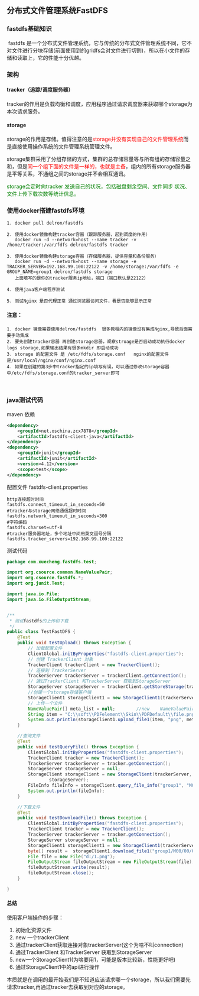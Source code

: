 ## 分布式文件管理系统FastDFS

### fastdfs基础知识

​	fastdfs 是一个分布式文件管理系统，它与传统的分布式文件管理系统不同，它不对文件进行分块存储(前面使用到的gridfs会对文件进行切割)，所以在小文件的存储和读取上，它的性能十分优越。

### 架构

#### tracker（追踪/调度服务器）

​	tracker的作用是负载均衡和调度，应用程序通过请求调度器来获取哪个storage为本次请求服务。



#### storage

​	storage的作用是存储。值得注意的是<font color='red'>storage并没有实现自己的文件管理系统</font>而是直接使用操作系统的文件管理系统管理文件。

​	storage集群采用了分组存储的方式，集群的总存储容量等与所有组的存储容量之和，但是<font color='red'>同一个组下面的文件是一样的，也就是主备</font>，组内的所有storage服务器是平等关系，不通组之间的storage并不会相互通讯。



<font color='green'>storage会定时向tracker 发送自己的状况，包括磁盘剩余空间、文件同步 状况、文件上传下载次数等统计信息。</font>





### 使用docker搭建fastdfs环境

    1. docker pull delron/fastdfs
        
    2. 使用docker镜像构建tracker容器（跟踪服务器，起到调度的作用）
       docker run -d --network=host --name tracker -v /home/tracker:/var/fdfs delron/fastdfs tracker
       
    3. 使用docker镜像构建storage容器（存储服务器，提供容量和备份服务）
       docker run -d --network=host --name storage -e TRACKER_SERVER=192.168.99.100:22122 -v /home/storage:/var/fdfs -e GROUP_NAME=group1 delron/fastdfs storage
       上面填写的是你的tracker服务ip地址，端口（端口默认是22122）
    
    4. 使用java客户端程序测试
    
    5. 测试Nginx 是否代理正常 通过浏览器访问文件，看是否能够显示正常
#### 注意：
    1. docker 镜像需要使用delron/fastdfs  很多教程内的镜像没有集成Nginx,导致后面需要手动集成
    2. 要先创建tracker容器 再创建storage容器，观察stroage是否启动成功执行docker logs storage,如果输出结果有很多mkdir 即启动成功
    3. storage 的配置文件 是 /etc/fdfs/storage.conf   nginx的配置文件是/usr/local/nginx/conf/nginx.conf
    4. 如果在创建的第3步中tracker指定的ip填写有误，可以通过修改storage容器中/etc/fdfs/storage.conf的tracker_server即可


​    

### java测试代码

maven 依赖

```xml
<dependency>
    <groupId>net.oschina.zcx7878</groupId>
    <artifactId>fastdfs-client-java</artifactId>
</dependency>
<dependency>
    <groupId>junit</groupId>
    <artifactId>junit</artifactId>
    <version>4.12</version>
    <scope>test</scope>
</dependency>
```



配置文件 fastdfs-client.properties

```properties
http连接超时时间
fastdfs.connect_timeout_in_seconds=50
#tracker与storage网络通信超时时间
fastdfs.network_timeout_in_seconds=300
#字符编码
fastdfs.charset=utf-8
#tracker服务器地址，多个地址中间用英文逗号分隔
fastdfs.tracker_servers=192.168.99.100:22122
```



测试代码

```java
package com.xuecheng.fastdfs.test;

import org.csource.common.NameValuePair;
import org.csource.fastdfs.*;
import org.junit.Test;

import java.io.File;
import java.io.FileOutputStream;


/**
 * 测试fastdfs的上传和下载
 */
public class TestFastDFS {
    @Test
    public void testUpload() throws Exception {
        // 加载配置文件
        ClientGlobal.initByProperties("fastdfs-client.properties");
        // 创建 TrackerClient 对象
        TrackerClient trackerClient = new TrackerClient();
        // 连接到 TrackerServer
        TrackerServer trackerServer = trackerClient.getConnection();
        // 通过TrackerClient 和TrackerServer 获取到StorageServer
        StorageServer storageServer = trackerClient.getStoreStorage(trackerServer);
        //创建一个storage存储客户端
        StorageClient1 storageClient1 = new StorageClient1(trackerServer, storageServer);
        // 上传一个文件
        NameValuePair[] meta_list = null;        //new    NameValuePair[0];
        String item = "C:\\soft\\PDFelement\\Skin\\PDFDefault\\file.png";
        System.out.println(storageClient1.upload_file1(item, "png", meta_list));
    }

    //查询文件
    @Test
    public void testQueryFile() throws Exception {
        ClientGlobal.initByProperties("fastdfs-client.properties");
        TrackerClient tracker = new TrackerClient();
        TrackerServer trackerServer = tracker.getConnection();
        StorageServer storageServer = null;
        StorageClient storageClient = new StorageClient(trackerServer,
                storageServer);
        FileInfo fileInfo = storageClient.query_file_info("group1", "M00/00/00/wKhjZF7WY1CAYHF0AAARU94pvkY160.png");
        System.out.println(fileInfo);
    }

    //下载文件
    @Test
    public void testDownloadFile() throws Exception {
        ClientGlobal.initByProperties("fastdfs-client.properties");
        TrackerClient tracker = new TrackerClient();
        TrackerServer trackerServer = tracker.getConnection();
        StorageServer storageServer = null;
        StorageClient1 storageClient1 = new StorageClient1(trackerServer,storageServer);
        byte[] result =  storageClient1.download_file1("group1/M00/00/00/wKhjZF7WY1CAYHF0AAARU94pvkY160.png");
        File file = new File("d:/1.png");
        FileOutputStream fileOutputStream = new FileOutputStream(file);
        fileOutputStream.write(result);
        fileOutputStream.close();
    }

}

```

#### 总结

使用客户端操作的步骤：

1. 初始化资源文件
2. new 一个trackerClient
3. 通过trackerClient获取连接对象trackerServer(这个为啥不叫connection)
4. 通过TrackerClient 和TrackerServer 获取到StorageServer
5. new一个StorageClient1(为啥要用1，可能是版本比较新，性能更好吧)
6. 通过StorageClient1中的api进行操作



​	本质就是在调用的最开始我们是不知道应该请求哪一个storage，所以我们需要先请求tracker,再通过tracker去获取到对应的storage。